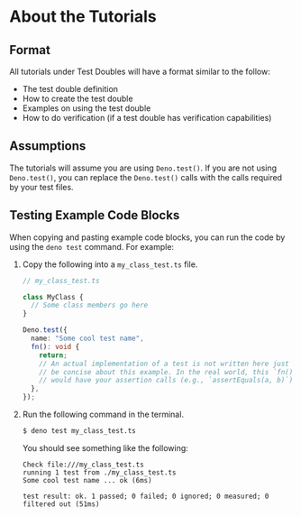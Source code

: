 # About the Tutorials

## Format

All tutorials under Test Doubles will have a format similar to the follow:

- The test double definition
- How to create the test double
- Examples on using the test double
- How to do verification (if a test double has verification capabilities)

## Assumptions

The tutorials will assume you are using `Deno.test()`. If you are not using
`Deno.test()`, you can replace the `Deno.test()` calls with the calls required
by your test files.

## Testing Example Code Blocks

When copying and pasting example code blocks, you can run the code by using the
`deno test` command. For example:

1. Copy the following into a `my_class_test.ts` file.

   ```typescript
   // my_class_test.ts

   class MyClass {
     // Some class members go here
   }

   Deno.test({
     name: "Some cool test name",
     fn(): void {
       return;
       // An actual implementation of a test is not written here just so we can
       // be concise about this example. In the real world, this `fn()` block
       // would have your assertion calls (e.g., `assertEquals(a, b)`).
     },
   });
   ```

2. Run the following command in the terminal.

   ```bash
   $ deno test my_class_test.ts
   ```

   You should see something like the following:

   ```text
   Check file:///my_class_test.ts
   running 1 test from ./my_class_test.ts
   Some cool test name ... ok (6ms)

   test result: ok. 1 passed; 0 failed; 0 ignored; 0 measured; 0 filtered out (51ms)
   ```
